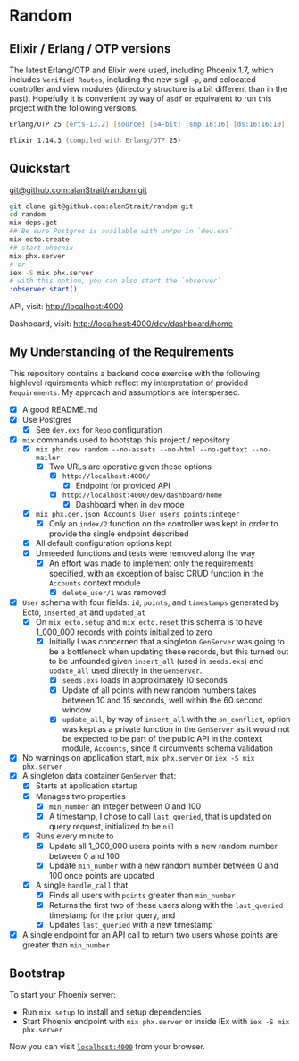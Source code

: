 # Random

## Elixir / Erlang / OTP versions
The latest Erlang/OTP and Elixir were used, including Phoenix 1.7, which includes `Verified Routes`, including the new sigil `~p`, and colocated controller and view modules (directory structure is a bit different than in the past).  Hopefully it is convenient by way of `asdf` or equivalent to run this project with the following versions.
```zsh
Erlang/OTP 25 [erts-13.2] [source] [64-bit] [smp:16:16] [ds:16:16:10] [async-threads:1] [jit:ns]

Elixir 1.14.3 (compiled with Erlang/OTP 25)
```

## Quickstart
[git@github.com:alanStrait/random.git](git@github.com:alanStrait/random.git)

```zsh
git clone git@github.com:alanStrait/random.git
cd random
mix deps.get
## Be sure Postgres is available with un/pw in `dev.exs`
mix ecto.create
## start phoenix
mix phx.server 
# or
iex -S mix phx.server
# with this option, you can also start the `observer`
:observer.start()
```
API, visit: [http://localhost:4000](http://localhost:4000/)

Dashboard, visit: [http://localhost:4000/dev/dashboard/home](http://localhost:4000/dev/dashboard/home)


## My Understanding of the Requirements
This repository contains a backend code exercise with the following highlevel rquirements which reflect my interpretation of provided `Requirements`.  My approach and assumptions are interspersed.

- [x] A good README.md
- [x] Use Postgres
  - [x] See `dev.exs` for `Repo` configuration  
- [x] `mix` commands used to bootstap this project / repository
  - [x] `mix phx.new random --no-assets --no-html --no-gettext --no-mailer`
    - [x] Two URLs are operative given these options
      - [x] `http://localhost:4000/`
        - [x] Endpoint for provided API
      - [x] `http://localhost:4000/dev/dashboard/home`
        - [x] Dashboard when in `dev` mode
  - [x] `mix phx.gen.json Accounts User users points:integer`
    - [x] Only an `index/2` function on the controller was kept in order to provide the single endpoint described
  - [x] All default configuration options kept
  - [x] Unneeded functions and tests were removed along the way
    - [x] An effort was made to implement only the requirements specified, with an exception of baisc CRUD function in the `Accounts` context module
      - [x] `delete_user/1` was removed
- [x] `User` schema with four fields: `id`, `points`, and `timestamps` generated by Ecto, `inserted_at` and `updated_at`
    - [x] On `mix ecto.setup` and `mix ecto.reset` this schema is to have 1_000_000 records with points initialized to zero
      - [x] Initially I was concerned that a singleton `GenServer` was going to be a bottleneck when updating these records, but this turned out to be unfounded given `insert_all` (used in `seeds.exs`) and `update_all` used directly in the `GenServer`.
        - [x] `seeds.exs` loads in approximately 10 seconds
        - [x] Update of all points with new random numbers takes between 10 and 15 seconds, well within the 60 second window
        - [x] `update_all`, by way of `insert_all` with the `on_conflict`, option was kept as a private function in the `GenServer` as it would not be expected to be part of the public API in the context module, `Accounts`, since it circumvents schema validation
- [x] No warnings on application start, `mix phx.server` or `iex -S mix phx.server`
- [x] A singleton data container `GenServer` that:
    - [x] Starts at application startup
    - [x] Manages two properties
      - [x] `min_number` an integer between 0 and 100
      - [x] A timestamp, I chose to call `last_queried`, that is updated on query request, initialized to be `nil`
    - [x] Runs every minute to 
      - [x] Update all 1_000_000 users points with a new random number between 0 and 100
      - [x] Update `min_number` with a new random number between 0 and 100 once points are updated
    - [x] A single `handle_call` that 
      - [x] Finds all users with `points` greater than `min_number`
      - [x] Returns the first two of these users along with the `last_queried` timestamp for the prior query, and
      - [x] Updates `last_queried` with a new timestamp
- [x] A single endpoint for an API call to return two users whose points are greater than `min_number`

## Bootstrap
To start your Phoenix server:

  * Run `mix setup` to install and setup dependencies
  * Start Phoenix endpoint with `mix phx.server` or inside IEx with `iex -S mix phx.server`

Now you can visit [`localhost:4000`](http://localhost:4000) from your browser.

